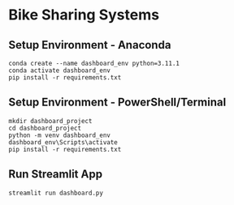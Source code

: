 # **Bike Sharing Systems**

## **Setup Environment - Anaconda**

```
conda create --name dashboard_env python=3.11.1
conda activate dashboard_env
pip install -r requirements.txt
```

## **Setup Environment - PowerShell/Terminal**

```
mkdir dashboard_project
cd dashboard_project
python -m venv dashboard_env
dashboard_env\Scripts\activate
pip install -r requirements.txt
```

## **Run Streamlit App**

```
streamlit run dashboard.py
```
